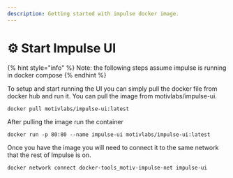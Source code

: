 ```yaml
---
description: Getting started with impulse docker image.
---
```


# ⚙️ Start Impulse UI

{% hint style="info" %}
Note: the following steps assume impulse is running in docker compose
{% endhint %}

To setup and start running the UI you can simply pull the docker file from docker hub and run it. You can pull the image from motivlabs/impulse-ui.

```text
docker pull motivlabs/impulse-ui:latest
```

After pulling the image run the container 

```text
docker run -p 80:80 --name impulse-ui motivlabs/impulse-ui:latest
```

Once you have the image you will need to connect it to the same network that the rest of Impulse is on.  

```text
docker network connect docker-tools_motiv-impulse-net impulse-ui
```

